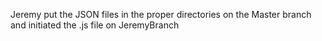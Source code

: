 Jeremy put the JSON files in the proper directories on the Master branch and initiated the .js file on JeremyBranch
